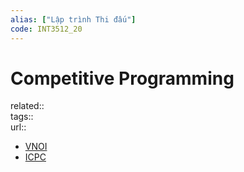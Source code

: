 ```yaml
---
alias: ["Lập trình Thi đấu"]
code: INT3512_20
---
```


# Competitive Programming

related::  
tags::  
url::

- [VNOI](https://drive.google.com/drive/folders/1LBcmCf7TEwKJeaIgDRk-BBkHQbkHyR3n?fbclid=IwAR2FWdV20F5is4b49gACXqhzVRreZmfdxa5s8PhONojzjubMDCxO6SO3KPs)
- [ICPC](http://icpcvn.github.io/)